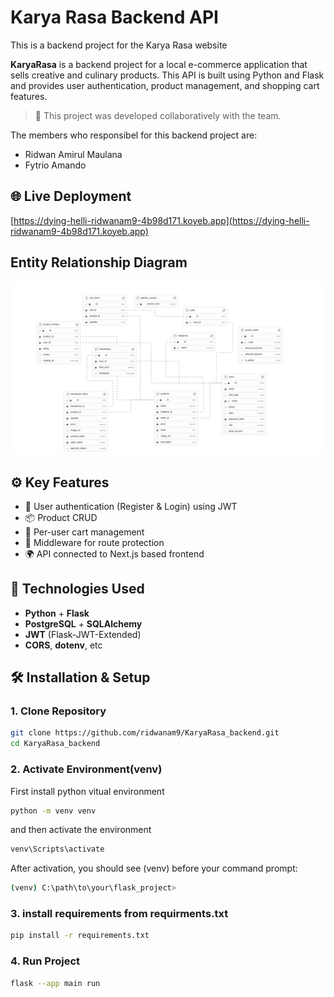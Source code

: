 # Karya Rasa Backend API

This is a backend project for the Karya Rasa website

**KaryaRasa** is a backend project for a local e-commerce application that sells creative and culinary products. 
This API is built using Python and Flask and provides user authentication, product management, and shopping cart features.

> 🚧 This project was developed collaboratively with the team. 

The members who responsibel for this backend project are:

 - Ridwan Amirul Maulana
 - Fytrio Amando


## 🌐 Live Deployment

[https://dying-helli-ridwanam9-4b98d171.koyeb.app](https://dying-helli-ridwanam9-4b98d171.koyeb.app)



## Entity Relationship Diagram

![ERD](docs/supabase-schema.png)

## ⚙️ Key Features

- 🔐 User authentication (Register & Login) using JWT
- 📦 Product CRUD
- 🛒 Per-user cart management
- 🔐 Middleware for route protection
- 🌍 API connected to Next.js based frontend

## 🧰 Technologies Used

- **Python** + **Flask**
- **PostgreSQL** + **SQLAlchemy**
- **JWT** (Flask-JWT-Extended)
- **CORS**, **dotenv**, etc


## 🛠 **Installation & Setup**

### **1. Clone Repository**

```sh
git clone https://github.com/ridwanam9/KaryaRasa_backend.git
cd KaryaRasa_backend
```

### **2. Activate Environment(venv)**

First install python vitual environment

```sh
python -m venv venv
```
and then activate the environment

```sh
venv\Scripts\activate
```
After activation, you should see (venv) before your command prompt:

```sh
(venv) C:\path\to\your\flask_project>
```

### **3. install requirements from requirments.txt**


```sh
pip install -r requirements.txt
```

### **4. Run Project**

```sh
flask --app main run
```
